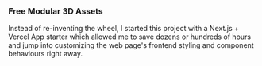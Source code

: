 ### Free Modular 3D Assets

Instead of re-inventing the wheel, I started this project with a Next.js + Vercel App starter which allowed me to save dozens or hundreds of hours and jump into customizing the web page's frontend styling and component behaviours right away.
